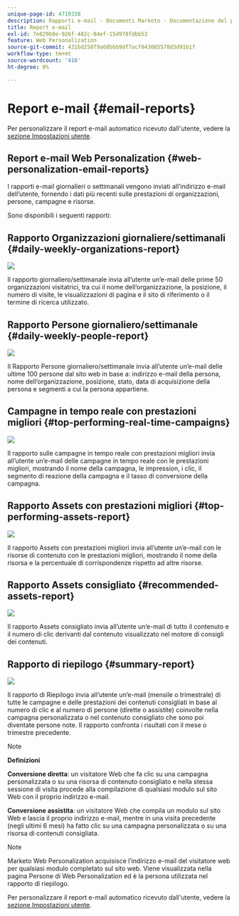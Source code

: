 ```yaml
---
unique-page-id: 4719338
description: Rapporti e-mail - Documenti Marketo - Documentazione del prodotto
title: Report e-mail
exl-id: 7e829b0e-926f-482c-84ef-15d978fdbb53
feature: Web Personalization
source-git-commit: 431bd258f9a68bbb9df7acf043085578d3d91b1f
workflow-type: tm+mt
source-wordcount: '416'
ht-degree: 0%

---
```


# Report e-mail {#email-reports}

Per personalizzare il report e-mail automatico ricevuto dall&#39;utente, vedere la [sezione Impostazioni utente](/help/marketo/product-docs/web-personalization/getting-started/user-settings.md).

## Report e-mail Web Personalization {#web-personalization-email-reports}

I rapporti e-mail giornalieri o settimanali vengono inviati all’indirizzo e-mail dell’utente, fornendo i dati più recenti sulle prestazioni di organizzazioni, persone, campagne e risorse.

Sono disponibili i seguenti rapporti:

## Rapporto Organizzazioni giornaliere/settimanali {#daily-weekly-organizations-report}

![](assets/image2014-12-6-13-3a32-3a8.png)

Il rapporto giornaliero/settimanale invia all’utente un’e-mail delle prime 50 organizzazioni visitatrici, tra cui il nome dell’organizzazione, la posizione, il numero di visite, le visualizzazioni di pagina e il sito di riferimento o il termine di ricerca utilizzato.

## Rapporto Persone giornaliero/settimanale {#daily-weekly-people-report}

![](assets/two.png)

Il Rapporto Persone giornaliero/settimanale invia all’utente un’e-mail delle ultime 100 persone dal sito web in base a: indirizzo e-mail della persona, nome dell’organizzazione, posizione, stato, data di acquisizione della persona e segmenti a cui la persona appartiene.

## Campagne in tempo reale con prestazioni migliori {#top-performing-real-time-campaigns}

![](assets/image2014-12-6-13-3a32-3a31.png)

Il rapporto sulle campagne in tempo reale con prestazioni migliori invia all’utente un’e-mail delle campagne in tempo reale con le prestazioni migliori, mostrando il nome della campagna, le impression, i clic, il segmento di reazione della campagna e il tasso di conversione della campagna.

## Rapporto Assets con prestazioni migliori {#top-performing-assets-report}

![](assets/image2014-12-6-13-3a29-3a5.png)

Il rapporto Assets con prestazioni migliori invia all’utente un’e-mail con le risorse di contenuto con le prestazioni migliori, mostrando il nome della risorsa e la percentuale di corrispondenze rispetto ad altre risorse.

## Rapporto Assets consigliato {#recommended-assets-report}

![](assets/image2014-12-6-13-3a28-3a43.png)

Il rapporto Assets consigliato invia all’utente un’e-mail di tutto il contenuto e il numero di clic derivanti dal contenuto visualizzato nel motore di consigli dei contenuti.

## Rapporto di riepilogo {#summary-report}

![](assets/six.png)

Il rapporto di Riepilogo invia all’utente un’e-mail (mensile o trimestrale) di tutte le campagne e delle prestazioni dei contenuti consigliati in base al numero di clic e al numero di persone (dirette o assistite) coinvolte nella campagna personalizzata o nel contenuto consigliato che sono poi diventate persone note. Il rapporto confronta i risultati con il mese o trimestre precedente.

>[!NOTE]
>
>**Definizioni**
>
>**Conversione diretta**: un visitatore Web che fa clic su una campagna personalizzata o su una risorsa di contenuto consigliato e nella stessa sessione di visita procede alla compilazione di qualsiasi modulo sul sito Web con il proprio indirizzo e-mail.
>
>**Conversione assistita**: un visitatore Web che compila un modulo sul sito Web e lascia il proprio indirizzo e-mail, mentre in una visita precedente (negli ultimi 6 mesi) ha fatto clic su una campagna personalizzata o su una risorsa di contenuti consigliata.

>[!NOTE]
>
>Marketo Web Personalization acquisisce l’indirizzo e-mail del visitatore web per qualsiasi modulo completato sul sito web. Viene visualizzata nella pagina Persone di Web Personalization ed è la persona utilizzata nel rapporto di riepilogo.

Per personalizzare il report e-mail automatico ricevuto dall&#39;utente, vedere la [sezione Impostazioni utente](/help/marketo/product-docs/web-personalization/getting-started/user-settings.md).
